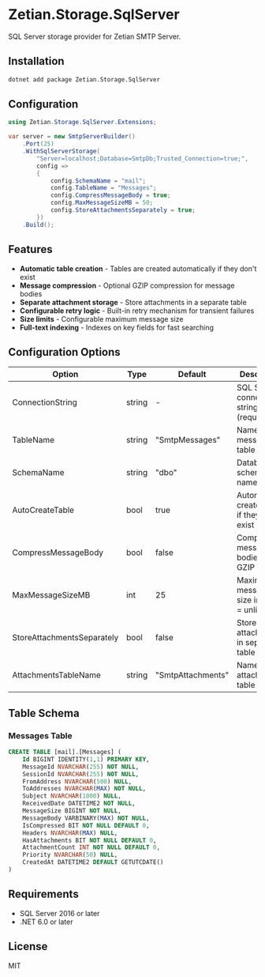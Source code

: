 # Zetian.Storage.SqlServer

SQL Server storage provider for Zetian SMTP Server.

## Installation

```bash
dotnet add package Zetian.Storage.SqlServer
```

## Configuration

```csharp
using Zetian.Storage.SqlServer.Extensions;

var server = new SmtpServerBuilder()
    .Port(25)
    .WithSqlServerStorage(
        "Server=localhost;Database=SmtpDb;Trusted_Connection=true;",
        config =>
        {
            config.SchemaName = "mail";
            config.TableName = "Messages";
            config.CompressMessageBody = true;
            config.MaxMessageSizeMB = 50;
            config.StoreAttachmentsSeparately = true;
        })
    .Build();
```

## Features

- **Automatic table creation** - Tables are created automatically if they don't exist
- **Message compression** - Optional GZIP compression for message bodies
- **Separate attachment storage** - Store attachments in a separate table
- **Configurable retry logic** - Built-in retry mechanism for transient failures
- **Size limits** - Configurable maximum message size
- **Full-text indexing** - Indexes on key fields for fast searching

## Configuration Options

| Option | Type | Default | Description |
|--------|------|---------|-------------|
| ConnectionString | string | - | SQL Server connection string (required) |
| TableName | string | "SmtpMessages" | Name of the messages table |
| SchemaName | string | "dbo" | Database schema name |
| AutoCreateTable | bool | true | Automatically create tables if they don't exist |
| CompressMessageBody | bool | false | Compress message bodies using GZIP |
| MaxMessageSizeMB | int | 25 | Maximum message size in MB (0 = unlimited) |
| StoreAttachmentsSeparately | bool | false | Store attachments in separate table |
| AttachmentsTableName | string | "SmtpAttachments" | Name of the attachments table |

## Table Schema

### Messages Table

```sql
CREATE TABLE [mail].[Messages] (
    Id BIGINT IDENTITY(1,1) PRIMARY KEY,
    MessageId NVARCHAR(255) NOT NULL,
    SessionId NVARCHAR(255) NOT NULL,
    FromAddress NVARCHAR(500) NULL,
    ToAddresses NVARCHAR(MAX) NOT NULL,
    Subject NVARCHAR(1000) NULL,
    ReceivedDate DATETIME2 NOT NULL,
    MessageSize BIGINT NOT NULL,
    MessageBody VARBINARY(MAX) NOT NULL,
    IsCompressed BIT NOT NULL DEFAULT 0,
    Headers NVARCHAR(MAX) NULL,
    HasAttachments BIT NOT NULL DEFAULT 0,
    AttachmentCount INT NOT NULL DEFAULT 0,
    Priority NVARCHAR(50) NULL,
    CreatedAt DATETIME2 DEFAULT GETUTCDATE()
)
```

## Requirements

- SQL Server 2016 or later
- .NET 6.0 or later

## License

MIT
